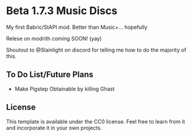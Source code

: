 # Beta 1.7.3 Music Discs
My first Babric/StAPI mod. Better than Music+... hopefully

Relese on modrith coming SOON! (yay)

Shoutout to @Slainlight on discord for telling me how to do the majority of this.

## To Do List/Future Plans
- Make Pigstep Obtainable by killing Ghast
## License

This template is available under the CC0 license. Feel free to learn from it and incorporate it in your own projects.
